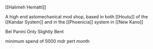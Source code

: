 [[Halimeh Hematti]]

A high end astomechanical mod shop, based in both [[Houtu]] of the [[Kandar System]] and in the [[Phoenicia]] system in [[New Kano]]


Bel
Panini
Only Slightly Bent

minimum spend of 5000 mdr pert month

